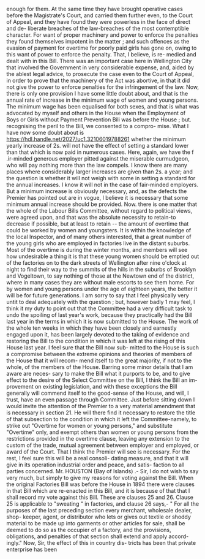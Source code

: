 enough for them. At the same time they have brought operative cases before the Magistrate's Court, and carried them further even, to the Court of Appeal, and they have found they were powerless in the face of direct and de- liberate breaches of the law-breaches of the most contemptible character. For want of proper machinery and power to enforce the penalties they found themselves impotent in the matter ; and such offences as the evasion of payment for overtime for poorly paid girls has gone on, owing to this want of power to enforce the penalty. That, I believe, is re- medied and dealt with in this Bill. There was an important case here in Wellington City that involved the Government in very considerable expense, and, aided by the ablest legal advice, to prosecute the case even to the Court of Appeal, in order to prove that the machinery of the Act was abortive, in that it did not give the power to enforce penalties for the infringement of the law. Now, there is only one provision I have some little doubt about, and that is the annual rate of increase in the minimum wage of women and young persons. The minimum wage has been equalised for both sexes, and that is what was advocated by myself and others in the House when the Employment of Boys or Girls without Payment Prevention Bili was before the House ; but. recognising the peril to the Bill, we consented to a compro- mise. What I have now some doubt about is https://hdl.handle.net/2027/uc1.32106019788261 whether the minimum yearly increase of 2s. will not have the effect of setting a standard lower than that which is now paid in numerous cases. Here, again, we have the f .ir-minded generous employer pitted against the miserable curmudgeon, who will pay nothing more than the law compels. I know there are many places where considerably larger increases are given than 2s. a year; and the question is whether it will not weigh with some in setting a standard for the annual increases. I know it will not in the case of fair-minded employers. But a minimum increase is obviously necessary, and, as the defects the Premier has pointed out are in vogue, I believe it is necessary that some minimum annual increase should be provided. Now. there is one matter that the whole of the Labour Bills Committee, without regard to political views, were agreed upon, and that was the absolute necessity to retain-to decrease if possible, but at least to retain -- the amount of overtime that could be worked by women and youngsters. It is within the knowledge of the local Inspector, and of many others interested, that a great number of the young girls who are employed in factories live in the distant suburbs. Most of the overtime is during the winter months, and members will see how undesirable a thing it is that these young women should be emptied out of the factories on to the dark streets of Wellington after nine o'clock at night to find their way to the summits of the hills in the suburbs of Brooklyn and Vogeltown, to say nothing of those at the Newtown end of the district, where in many cases they are without male escorts to see them home. For by women and young persons under the age of eighteen years, the better it will be for future generations. I am sorry to say that I feel physically very untit to deal adequately with the question ; but, however badly 1 may feel, I think it my duty to point out that the Committee had a very difficult task to undo the spoiling of last year's work, because they practically had the Bill last year in the terms in which it is now submitted to the House. The work of the whole ten weeks in which they have been closely and earnestly engaged upon it, has been largely devoted to the taking of evidence and restoring the Bill to the condition in which it was left at the rising of this House last year. I feel sure that the Bill now sub- mitted to the House is such a compromise between the extreme opinions and theories of members of the House that it will recom- mend itself to the great majority, if not to the whole, of the members of the House. Barring some minor details that I am aware are neces- sary to make the Bill what it purports to be, and to give effect to the desire of the Select Committee on the Bill, I think the Bill an im- provement on existing legislation, and with these exceptions the Bill generally will commend itself to the good-sense of the House, and will, I trust, have an even passage through Committee. Just before sitting down I would invite the attention of the Premier to a very material amendment that is necessary in section 21. He will there find it necessary to restore the title of that subsection to the condition in which it left the Committee-namely, to strike out "Overtime for women or young persons," and substitute "Overtime" only, and exempt others than women or young persons from the restrictions provided in the overtime clause, leaving any extension to the custom of the trade, mutual agreement between employer and employed, or award of the Court. That I think the Premier will see is necessary. For the rest, I feel sure this will be a real consoli- dating measure, and that it will give in its operation industrial order and peace, and satis- faction to all parties concerned. Mr. HOUSTON (Bay of Islands) .- Sir, I do not wish to say very much, but simply to give my reasons for voting against the Bill. When the original Factories Bill was before the House in 1894 there were clauses in that Bill which are re-enacted in this Bill, and it is because of that that I shall record my vote against this Bill. These are clauses 25 and 26. Clause 25 is applicable to "sweating " in factories, and clause 26 says,- " For all the purposes of the last preceding section every merchant, wholesale dealer, shop- keeper, agent, or distributor who lets or gives out textile or shoddy material to be made up into garments or other articles for sale, shall be deemed to do so as the occupier of a factory, and the provisions, obligations, and penalties of that section shall extend and apply accord- ingly." Now, Sir, the effect of this in country dis- tricts has been that private enterprise has been 